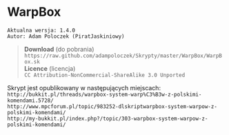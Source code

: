 WarpBox
================================
    Aktualna wersja: 1.4.0
    Autor: Adam Poloczek (PiratJaskiniowy)
> **Download** (do pobrania)<br>
> `https://raw.github.com/adampoloczek/Skrypty/master/WarpBox/WarpBox.sk`<br>
> **Licence** (licencja)<br>
> `CC Attribution-NonCommercial-ShareAlike 3.0 Unported`

Skrypt jest opublikowany w następujących miejscach:<br>
`http://bukkit.pl/threads/warpbox-system-warp%C3%B3w-z-polskimi-komendami.5728/`<br>
`http://www.mpcforum.pl/topic/983252-dlskriptwarpbox-system-warpow-z-polskimi-komendami/`<br>
`http://my-bukkit.pl/index.php?/topic/303-warpbox-system-warpow-z-polskimi-komendami/`
